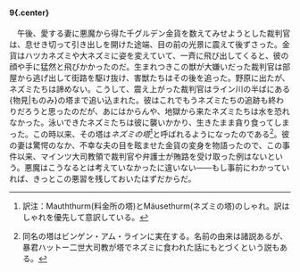 #### 9{.center}

　午後、愛する妻に悪魔から得た千グルデン金貨を数えてみせようとした裁判官は、息せき切って引き出しを開けた途端、目の前の光景に震えて後ずさった。金貨はハツカネズミや大ネズミに姿を変えていて、一斉に飛び出してくると、彼の顔や手に猛然と飛びかかったのだ。生まれつきこの獣が大嫌いだった裁判官は部屋から逃げ出して街路を駆け抜け、害獣たちはその後を追った。野原に出たが、ネズミたちは諦めない。こうして、震え上がった裁判官はライン川の半ばにある{物見|ものみ}の塔まで追い込まれた。彼はこれでもうネズミたちの追跡も終わりだろうと思ったのだが、あにはからんや、地獄から来たネズミたちは水を恐れなかった。泳いできたネズミたちは彼に襲いかかり、生きたまま貪り食ってしまった。この時以来、その塔は*ネズミの塔*[^1]と呼ばれるようになったのである[^2]。彼の妻は驚愕のなか、不幸な夫の目を眩ませた金貨の変身を物語ったので、この事件以来、マインツ大司教領で裁判官や弁護士が賄路を受け取った例はないという。悪魔はこうなるとは考えていなかったに違いない――もし事前にわかっていれば、きっとこの悪習を残しておいたはずだからだ。
[^1]:訳注：Mauththurm(料金所の塔)とMäusethurm(ネズミの塔)のしゃれ。訳はしゃれを優先して意訳している。
[^2]:同名の塔はビンゲン・アム・ラインに実在する。名前の由来は諸説あるが、暴君ハットー二世大司教が塔でネズミに食われた話にもとづくという説もある。
